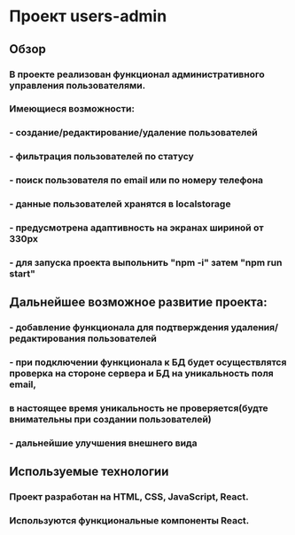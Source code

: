# Проект users-admin

## Обзор

### В проекте реализован функционал административного управления пользователями.
### Имеющиеся возможности:
### - создание/редактирование/удаление пользователей
### - фильтрация пользователей по статусу
### - поиск пользователя по email или по номеру телефона
### - данные пользователей хранятся в localstorage
### - предусмотрена адаптивность на экранах шириной от 330px
### - для запуска проекта выпольнить "npm -i" затем "npm run start"

## Дальнейшее возможное развитие проекта:

### - добавление функционала для подтверждения удаления/редактирования пользователей
### - при подключении функционала к БД будет осуществлятся проверка на стороне сервера и БД на уникальность поля email,
### в настоящее время уникальность не проверяется(будте внимательны при создании пользователей)
### - дальнейшие улучшения внешнего вида

## Используемые технологии

### Проект разработан на HTML, CSS, JavaScript, React.
### Используются функциональные компоненты React.
